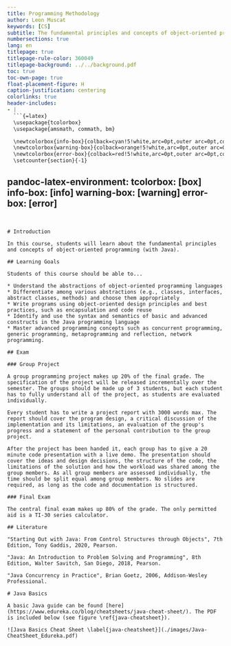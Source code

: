 ```yaml
---
title: Programming Methodology
author: Leon Muscat
keywords: [CS]
subtitle: The fundamental principles and concepts of object‑oriented programming.
numbersections: true
lang: en
titlepage: true
titlepage-rule-color: 360049
titlepage-background: ../../background.pdf
toc: true
toc-own-page: true
float-placement-figure: H
caption-justification: centering
colorlinks: true
header-includes:
- |
  ```{=latex}
  \usepackage{tcolorbox}
  \usepackage{amsmath, commath, bm}

  \newtcolorbox{info-box}{colback=cyan!5!white,arc=0pt,outer arc=0pt,colframe=cyan!60!black}
  \newtcolorbox{warning-box}{colback=orange!5!white,arc=0pt,outer arc=0pt,colframe=orange!80!black}
  \newtcolorbox{error-box}{colback=red!5!white,arc=0pt,outer arc=0pt,colframe=red!75!black}
  \setcounter{section}{-1}
  ```
pandoc-latex-environment:
tcolorbox: [box]
info-box: [info]
warning-box: [warning]
error-box: [error]
---
```


# Introduction

In this course, students will learn about the fundamental principles and concepts of object‑oriented programming (with Java).

## Learning Goals

Students of this course should be able to...

* Understand the abstractions of object‑oriented programming languages
* Differentiate among various abstractions (e.g., classes, interfaces, abstract classes, methods) and choose them appropriately
* Write programs using object‑oriented design principles and best practices, such as encapsulation and code reuse
* Identify and use the syntax and semantics of basic and advanced constructs in the Java programming language
* Master advanced programming concepts such as concurrent programming, generic programming, metaprogramming and reflection, network programming.

## Exam

### Group Project

A group programming project makes up 20% of the final grade. The specification of the project will be released incrementally over the semester. The groups should be made up of 3 students, but each student has to fully understand all of the project, as students are evaluated individually. 

Every student has to write a project report with 3000 words max. The report should cover the program design, a critical discussion of the implementation and its limitations, an evaluation of the group's progress and a statement of the personal contribution to the group project.

After the project has been handed it, each group has to give a 20 minute code presentation with a live demo. The presentation should cover the ideas and design decisions, the structure of the code, the limitations of the solution and how the workload was shared among the group members. As all group members are assessed individually, the time should be split equal among group members. No slides are required, as long as the code and documentation is structured. 

### Final Exam

The central final exam makes up 80% of the grade. The only permitted aid is a TI-30 series calculator.

## Literature

"Starting Out with Java: From Control Structures through Objects", 7th Edition, Tony Gaddis, 2020, Pearson.

"Java: An Introduction to Problem Solving and Programming", 8th Edition, Walter Savitch, San Diego, 2018, Pearson.

"Java Concurrency in Practice", Brian Goetz, 2006, Addison‑Wesley Professional.

# Java Basics

A basic Java guide can be found [here](https://www.edureka.co/blog/cheatsheets/java-cheat-sheet/). The PDF is included below (see figure \ref{java-cheatsheet}).

![Java Basics Cheat Sheet \label{java-cheatsheet}](./images/Java-CheatSheet_Edureka.pdf)
